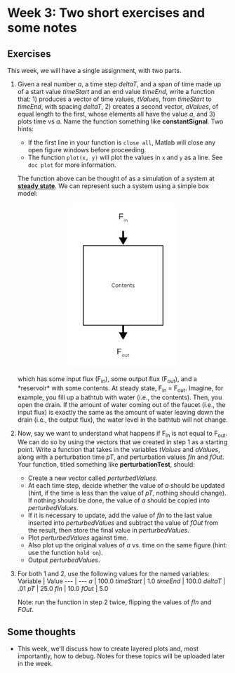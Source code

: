 # Week 3: Two short exercises and some notes

## Exercises

This week, we will have a single assignment, with two parts. 

1. Given a real number *a*, a time step *deltaT*, and a span of time made up of a start value *timeStart* and an end value *timeEnd*, write a function that: 1) produces a vector of time values, *tValues*, from *timeStart* to *timeEnd*, with spacing *deltaT*, 2) creates a second vector, *aValues*, of equal length to the first, whose elements all have the value *a*, and 3) plots time vs *a*. Name the function something like **constantSignal**. 
Two hints:
    - If the first line in your function is `close all`, Matlab will close any open figure windows before proceeding. 
    - The function `plot(x, y)` will plot the values in `x` and `y` as a line. See `doc plot` for more information. 

    The function above can be thought of as a simulation of a system at **[steady state](https://en.wikipedia.org/wiki/Steady_state)**. We can represent such a system using a simple box model:
    <p align="center">
    <img src="boxModel.png" width="250" />
    <p>
    which has some input flux (F<sub>in</sub>), some output flux (F<sub>out</sub>), and a *reservoir* with some contents. At steady state, F<sub>in</sub> = F<sub>out</sub>. Imagine, for example, you fill up a bathtub with water (i.e., the contents). Then, you open the drain. If the amount of water coming out of the faucet (i.e., the input flux) is exactly the same as the amount of water leaving down the drain (i.e., the output flux), the water level in the bathtub will not change.
1. Now, say we want to understand what happens if F<sub>in</sub> is not equal to F<sub>out</sub>. We can do so by using the vectors that we created in step 1 as a starting point. Write a function that takes in the variables *tValues* and *aValues*, along with a perturbation time *pT*, and perturbation values *fIn* and *fOut*. Your function, titled something like **perturbationTest**, should:
    - Create a new vector called *perturbedValues*.
    - At each time step, decide whether the value of *a* should be updated (hint, if the time is less than the value of *pT*, nothing should change). If nothing should be done, the value of *a* should be copied into *perturbedValues*.
    - If it is necessary to update, add the value of *fIn* to the last value inserted into *perturbedValues* and subtract the value of *fOut* from the result, then store the final value in *perturbedValues*.
    - Plot *perturbedValues* against time. 
    - Also plot up the original values of *a* vs. time on the same figure (hint: use the function `hold on`).
    - Output *perturbedValues*. 
2. For both 1 and 2, use the following values for the named variables:
    Variable | Value
    --- | ---
    *a* | 100.0
    *timeStart* | 1.0
    *timeEnd* | 100.0
    *deltaT* | .01
    *pT* | 25.0
    *fIn* | 10.0
    *fOut* | 5.0

    Note: run the function in step 2 twice, flipping the values of *fIn* and *FOut*.

## Some thoughts
- This week, we'll discuss how to create layered plots and, most importantly, how to debug. Notes for these topics will be uploaded later in the week. 

